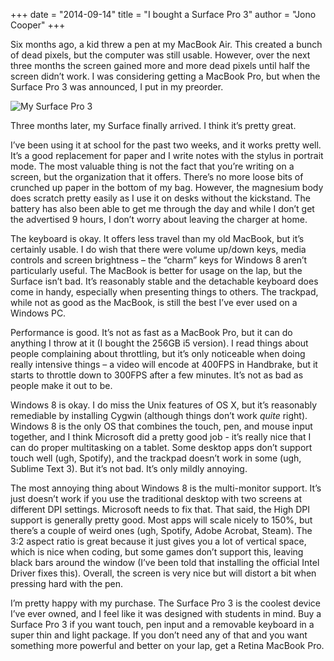 +++
date = "2014-09-14"
title = "I bought a Surface Pro 3"
author = "Jono Cooper"
+++

Six months ago, a kid threw a pen at my MacBook Air. This created a bunch of dead pixels, but the computer was still usable. However, over the next three months the screen gained more and more dead pixels until half the screen didn’t work. I was considering getting a MacBook Pro, but when the Surface Pro 3 was announced, I put in my preorder.

![My Surface Pro 3](http://files.mintco.de/site/images/sp3.jpg)

Three months later, my Surface finally arrived. I think it’s pretty great.

I’ve been using it at school for the past two weeks, and it works pretty well. It’s a good replacement for paper and I write notes with the stylus in portrait mode. The most valuable thing is not the fact that you’re writing on a screen, but the organization that it offers. There’s no more loose bits of crunched up paper in the bottom of my bag. However, the magnesium body does scratch pretty easily as I use it on desks without the kickstand. The battery has also been able to get me through the day and while I don’t get the advertised 9 hours, I don’t worry about leaving the charger at home. 

The keyboard is okay. It offers less travel than my old MacBook, but it’s certainly usable. I do wish that there were volume up/down keys, media controls and screen brightness – the “charm” keys for Windows 8 aren’t particularly useful. The MacBook is better for usage on the lap, but the Surface isn’t bad. It’s reasonably stable and the detachable keyboard does come in handy, especially when presenting things to others. The trackpad, while not as good as the MacBook, is still the best I’ve ever used on a Windows PC.

Performance is good. It’s not as fast as a MacBook Pro, but it can do anything I throw at it (I bought the 256GB i5 version). I read things about people complaining about throttling, but it’s only noticeable when doing really intensive things – a video will encode at 400FPS in Handbrake, but it starts to throttle down to 300FPS after a few minutes. It’s not as bad as people make it out to be.

Windows 8 is okay. I do miss the Unix features of OS X, but it’s reasonably remediable by installing Cygwin (although things don’t work *quite* right). Windows 8 is the only OS that combines the touch, pen, and mouse input together, and I think Microsoft did a pretty good job - it’s really nice that I can do proper multitasking on a tablet. Some desktop apps don’t support touch well (ugh, Spotify), and the trackpad doesn’t work in some (ugh, Sublime Text 3). But it’s not bad. It’s only mildly annoying.

The most annoying thing about Windows 8 is the multi-monitor support. It’s just doesn’t work if you use the traditional desktop with two screens at different DPI settings. Microsoft needs to fix that. That said, the High DPI support is generally pretty good. Most apps will scale nicely to 150%, but there’s a couple of weird ones (ugh, Spotify, Adobe Acrobat, Steam). The 3:2 aspect ratio is great because it just gives you a lot of vertical space, which is nice when coding, but some games don’t support this, leaving black bars around the window (I’ve been told that installing the official Intel Driver fixes this). Overall, the screen is very nice but will distort a bit when pressing hard with the pen.

I’m pretty happy with my purchase. The Surface Pro 3 is the coolest device I’ve ever owned, and I feel like it was designed with students in mind. Buy a Surface Pro 3 if you want touch, pen input and a removable keyboard in a super thin and light package. If you don’t need any of that and you want something more powerful and better on your lap, get a Retina MacBook Pro.
